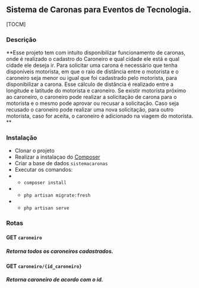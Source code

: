 ##  Sistema de Caronas  para Eventos de Tecnologia.

[TOCM]

### Descrição
**Esse projeto tem com intuito disponibilizar funcionamento de caronas, onde é realizado o cadastro do Caroneiro e qual cidade ele está e qual cidade ele deseja ir. 
Para solicitar uma carona é necessário que tenha disponíveis motorista, em que o raio de distância entre o motorista e o caroneiro seja menor ou igual que foi cadastrado pelo motorista, para disponibilizar a carona.
 Esse cálculo de distância é realizado entre a longitude e latitude do motorista e caroneiro.
Se existir motorista próximo ao caroneiro, o caroneiro pode realizar a solicitação de carona para o motorista e o mesmo pode aprovar ou recusar a solicitação. Caso seja recusado o caroneiro pode realizar uma nova solicitação, para outro motorista, caso for aceita, o caroneiro é adicionado na viagem do motorista. **

### Instalação
- Clonar o projeto
- Realizar a instalaçao do [Composer](https://getcomposer.org/ "Composer")
- Criar a base de dados `sistemacaronas`
- Executar os comandos:
- - `composer install`
- - `php artisan migrate:fresh`
- - `php artisan serve`

### Rotas
#### GET  `caroneiro`
##### Retorna todos os caroneiros cadastrados.

#### GET  `caroneiro/{id_caroneiro}`
##### Retorna caroneiro de acordo com o id.